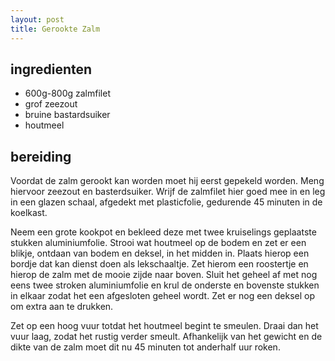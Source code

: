 ```yaml
---
layout: post
title: Gerookte Zalm
---
```


##  ingredienten 

* 600g-800g zalmfilet
* grof zeezout 
* bruine bastardsuiker
* houtmeel

##  bereiding 

Voordat de zalm gerookt kan worden moet hij eerst gepekeld worden. Meng hiervoor zeezout en basterdsuiker. Wrijf de zalmfilet hier goed mee in en leg in een glazen schaal, afgedekt met plasticfolie, gedurende 45 minuten in de koelkast.

Neem een grote kookpot en bekleed deze met twee kruiselings geplaatste stukken aluminiumfolie. Strooi wat houtmeel op de bodem en zet er een blikje, ontdaan van bodem en deksel, in het midden in. Plaats hierop een bordje dat kan dienst doen als lekschaaltje. Zet hierom een roostertje en hierop de zalm met de mooie zijde naar boven. Sluit het geheel af met nog eens twee stroken aluminiumfolie en krul de onderste en bovenste stukken in elkaar zodat het een afgesloten geheel wordt. Zet er nog een deksel op om extra aan te drukken.

Zet op een hoog vuur totdat het houtmeel begint te smeulen. Draai dan het vuur laag, zodat het rustig verder smeult. Afhankelijk van het gewicht en de dikte van de zalm moet dit nu 45 minuten tot anderhalf uur roken.


